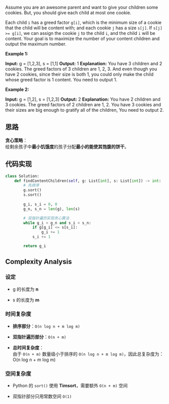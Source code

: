 
Assume you are an awesome parent and want to give your children some cookies. But, you should give each child at most one cookie.

Each child `i` has a greed factor `g[i]`, which is the minimum size of a cookie that the child will be content with; and each cookie `j` has a size `s[j]`. If `s[j] >= g[i]`, we can assign the cookie `j` to the child `i`, and the child `i` will be content. Your goal is to maximize the number of your content children and output the maximum number.

**Example 1:**

**Input:** g = [1,2,3], s = [1,1]
**Output:** 1
**Explanation:** You have 3 children and 2 cookies. The greed factors of 3 children are 1, 2, 3. 
And even though you have 2 cookies, since their size is both 1, you could only make the child whose greed factor is 1 content.
You need to output 1.

**Example 2:**

**Input:** g = [1,2], s = [1,2,3]
**Output:** 2
**Explanation:** You have 2 children and 3 cookies. The greed factors of 2 children are 1, 2. 
You have 3 cookies and their sizes are big enough to gratify all of the children, 
You need to output 2.
## 思路
**贪心策略**：  
给剩余孩子中**最小饥饿度**的孩子分配**最小的能使其饱腹的饼干**。

## 代码实现
```python
class Solution:
    def findContentChildren(self, g: List[int], s: List[int]) -> int:
        # 先排序
        g.sort()
        s.sort()
        
        g_i, s_i = 0, 0
        g_n, s_n = len(g), len(s)

        # 双指针遍历实现贪心算法
        while g_i < g_n and s_i < s_n:
            if g[g_i] <= s[s_i]:
                g_i += 1
            s_i += 1

        return g_i
````

## Complexity Analysis

### 设定

- g 的长度为 **n**
    
- s 的长度为 **m**
    

### 时间复杂度

- **排序部分**：`O(n log n + m log m)`
    
- **双指针遍历部分**：`O(n + m)`
    
- **总时间复杂度**：  
    由于 `O(n + m)` 数量级小于排序的 `O(n log n + m log m)`，因此总复杂度为：
    O(n log n + m log m)

    

### 空间复杂度

- Python 的 `sort()` 使用 **Timsort**，需要额外 `O(n + m)` 空间
    
- 双指针部分只用常数空间 `O(1)`
    